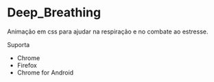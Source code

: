 # Deep_Breathing
Animação em css para ajudar na respiração e no combate ao estresse.

Suporta
<ul>
  <li>Chrome</li>
  <li>Firefox</li>
  <li>Chrome for Android</li>
</ul>
